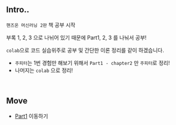 ## Intro..

`핸즈온 머신러닝 2판` 책 공부 시작

부록 1, 2, 3 으로 나뉘어 있기 때문에 Part1, 2, 3 를 나눠서 공부!

`colab`으로 코드 실습위주로 공부 및 간단한 이론 정리를 같이 하겠습니다.  

* `주피터`는 1번 경험만 해보기 위해서 `Part1 - chapter2` 만 `주피터`로 정리!
* 나머지는 `colab` 으로 정리!

<br>

## Move

* [Part1]() 이동하기